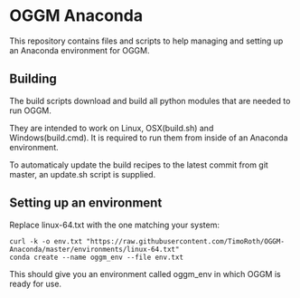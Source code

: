 OGGM Anaconda
=============

This repository contains files and scripts to help managing and setting up an Anaconda environment for OGGM.



Building
--------

The build scripts download and build all python modules that are needed to run OGGM.

They are intended to work on Linux, OSX(build.sh) and Windows(build.cmd).
It is required to run them from inside of an Anaconda environment.

To automaticaly update the build recipes to the latest commit from git master, an update.sh script is supplied.


Setting up an environment
-------------------------

Replace linux-64.txt with the one matching your system:

```
curl -k -o env.txt "https://raw.githubusercontent.com/TimoRoth/OGGM-Anaconda/master/environments/linux-64.txt"
conda create --name oggm_env --file env.txt
```

This should give you an environment called oggm_env in which OGGM is ready for use.
